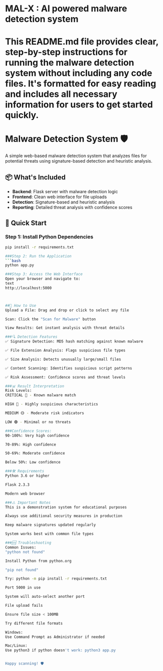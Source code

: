 # MAL-X : AI powered malware detection system 
# This README.md file provides clear, step-by-step instructions for running the malware detection system without including any code files. It's formatted for easy reading and includes all necessary information for users to get started quickly.

# Malware Detection System 🛡️

A simple web-based malware detection system that analyzes files for potential threats using signature-based detection and heuristic analysis.

## 📦 What's Included

- **Backend**: Flask server with malware detection logic
- **Frontend**: Clean web interface for file uploads
- **Detection**: Signature-based and heuristic analysis
- **Reporting**: Detailed threat analysis with confidence scores

## 🚀 Quick Start

### Step 1: Install Python Dependencies
```bash
pip install -r requirements.txt

###Step 2: Run the Application
```bash
python app.py

###Step 3: Access the Web Interface
Open your browser and navigate to:
text
http://localhost:5000



##🎯 How to Use
Upload a File: Drag and drop or click to select any file

Scan: Click the "Scan for Malware" button

View Results: Get instant analysis with threat details

###🔍 Detection Features
✅ Signature Detection: MD5 hash matching against known malware

✅ File Extension Analysis: Flags suspicious file types

✅ Size Analysis: Detects unusually large/small files

✅ Content Scanning: Identifies suspicious script patterns

✅ Risk Assessment: Confidence scores and threat levels

###📊 Result Interpretation
Risk Levels:
CRITICAL 🚨 - Known malware match

HIGH 🔴 - Highly suspicious characteristics

MEDIUM 🟡 - Moderate risk indicators

LOW 🟢 - Minimal or no threats

###Confidence Scores:
90-100%: Very high confidence

70-89%: High confidence

50-69%: Moderate confidence

Below 50%: Low confidence

###🛠️ Requirements
Python 3.6 or higher

Flask 2.3.3

Modern web browser

###⚠️ Important Notes
This is a demonstration system for educational purposes

Always use additional security measures in production

Keep malware signatures updated regularly

System works best with common file types

###🆘 Troubleshooting
Common Issues:
"python not found"

Install Python from python.org

"pip not found"

Try: python -m pip install -r requirements.txt

Port 5000 in use

System will auto-select another port

File upload fails

Ensure file size < 100MB

Try different file formats

Windows:
Use Command Prompt as Administrator if needed

Mac/Linux:
Use python3 if python doesn't work: python3 app.py


Happy scanning! 🛡️

